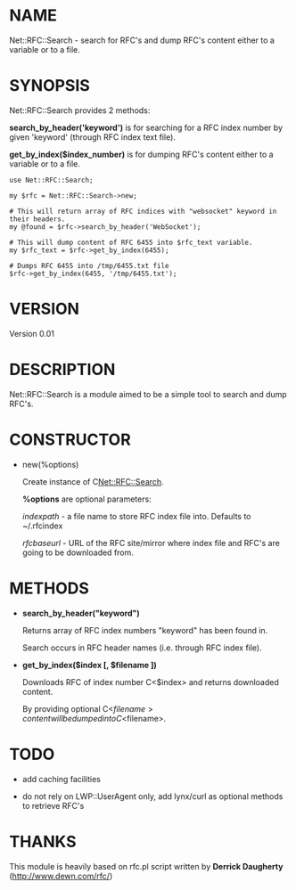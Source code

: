 # NAME

Net::RFC::Search - search for RFC's and dump RFC's content either to a variable or to a file.

# SYNOPSIS

Net::RFC::Search provides 2 methods:

**search_by_header('keyword')** is for searching for a RFC index number by given 'keyword' (through RFC index text file).

**get_by_index($index_number)** is for dumping RFC's content either to a variable or to a file.

    use Net::RFC::Search;

    my $rfc = Net::RFC::Search->new;

    # This will return array of RFC indices with "websocket" keyword in their headers.
    my @found = $rfc->search_by_header('WebSocket');

    # This will dump content of RFC 6455 into $rfc_text variable.
    my $rfc_text = $rfc->get_by_index(6455);

    # Dumps RFC 6455 into /tmp/6455.txt file
    $rfc->get_by_index(6455, '/tmp/6455.txt'); 

# VERSION

Version 0.01

# DESCRIPTION

Net::RFC::Search is a module aimed to be a simple tool to search and dump RFC's.

# CONSTRUCTOR

- new(%options)

    Create instance of C<Net::RFC::Search>.

    **%options** are optional parameters:

    *indexpath* - a file name to store RFC index file into. Defaults to ~/.rfcindex

    *rfcbaseurl* - URL of the RFC site/mirror where index file and RFC's are going to be downloaded from.

# METHODS

- **search_by_header("keyword")**

    Returns array of RFC index numbers "keyword" has been found in.

    Search occurs in RFC header names (i.e. through RFC index file).

- **get_by_index($index [, $filename ])**

    Downloads RFC of index number C<$index> and returns downloaded content.

    By providing optional C<$filename> content will be dumped into C<$filename>.

# TODO

- add caching facilities

- do not rely on LWP::UserAgent only, add lynx/curl as optional methods to retrieve RFC's

# THANKS

This module is heavily based on rfc.pl script written by **Derrick Daugherty** (http://www.dewn.com/rfc/)
